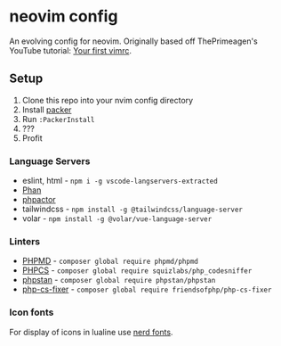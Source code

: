 # neovim config

An evolving config for neovim. Originally based off ThePrimeagen's YouTube tutorial: [Your first vimrc](https://www.youtube.com/watch?v=x2QJYq4IX6M).

## Setup

1. Clone this repo into your nvim config directory
2. Install [packer](https://github.com/wbthomason/packer.nvim)
3. Run `:PackerInstall`
4. ???
5. Profit

### Language Servers

- eslint, html - `npm i -g vscode-langservers-extracted`
- [Phan](https://github.com/phan/phan#getting-started)
- [phpactor](https://phpactor.readthedocs.io/en/master/usage/standalone.html#global-installation)
- tailwindcss - `npm install -g @tailwindcss/language-server`
- volar - `npm install -g @volar/vue-language-server`

### Linters

- [PHPMD](https://github.com/phpmd/phpmd) - `composer global require phpmd/phpmd`
- [PHPCS](https://github.com/squizlabs/PHP_CodeSniffer) - `composer global require squizlabs/php_codesniffer`
- [phpstan](https://github.com/phpstan/phpstan) - `composer global require phpstan/phpstan`
- [php-cs-fixer](https://github.com/FriendsOfPHP/PHP-CS-Fixer) - `composer global require friendsofphp/php-cs-fixer`

### Icon fonts

For display of icons in lualine use [nerd fonts](https://github.com/ryanoasis/nerd-fonts#font-installation).
